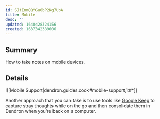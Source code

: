 ```yaml
---
id: SJtEnmQQYGu0bP2Kg7UbA
title: Mobile
desc: ''
updated: 1640428324156
created: 1637342389606
---
```


## Summary

How to take notes on mobile devices.

## Details

![[Mobile Support|dendron.guides.cook#mobile-support,1:#*]]

Another approach that you can take is to use tools like [Google Keep](https://keep.google.com/u/0/) to capture stray thoughts while on the go and then consolidate them in Dendron when you're back on a computer. 

